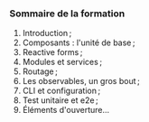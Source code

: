 ### Sommaire de la formation

1. Introduction ;
2. Composants : l'unité de base ;
3. Reactive forms ;
4. Modules et services ;
5. Routage ;
6. Les observables, un gros bout ;
7. CLI et configuration ;
8. Test unitaire et e2e ;
9. Éléments d'ouverture...
